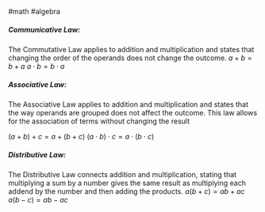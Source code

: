 #math
#algebra
##### Communicative Law:
The Commutative Law applies to addition and multiplication and states that changing the order of the operands does not change the outcome.
$a + b = b + a$
$a \cdot b = b \cdot a$

##### Associative Law:
The Associative Law applies to addition and multiplication and states that the way operands are grouped does not affect the outcome. This law allows for the association of terms without changing the result

$(a + b) + c = a + (b + c)$
$(a \cdot b) \cdot c = a \cdot (b \cdot c)$

##### Distributive Law:
The Distributive Law connects addition and multiplication, stating that multiplying a sum by a number gives the same result as multiplying each addend by the number and then adding the products.
$a(b+c)=ab+ac$
$a(b−c)=ab−ac$


